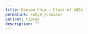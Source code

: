 ```yaml
---
title: Damian Chia – Class of 2024
permalink: /whyej/damian/
variant: tiptap
description: ""
---
```

